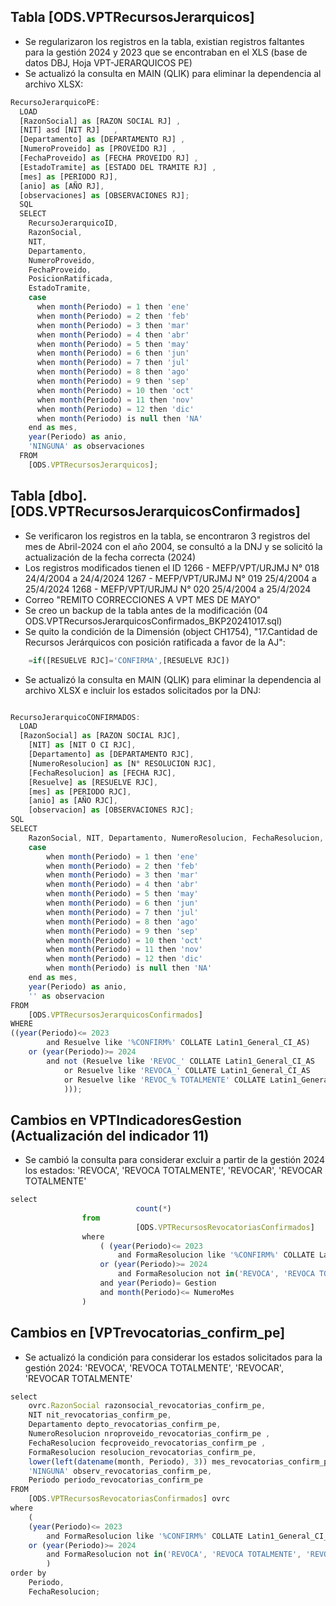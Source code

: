 ## Tabla [ODS.VPTRecursosJerarquicos] 
- Se regularizaron los registros en la tabla, existian registros faltantes para la gestión 2024 y 2023 que se encontraban en el XLS (base de datos DBJ, Hoja VPT-JERARQUICOS PE)
- Se actualizó la consulta en MAIN (QLIK) para eliminar la dependencia al archivo XLSX:

```javascript
RecursoJerarquicoPE:
  LOAD
  [RazonSocial] as [RAZON SOCIAL RJ] ,
  [NIT] asd [NIT RJ]   ,
  [Departamento] as [DEPARTAMENTO RJ] , 
  [NumeroProveido] as [PROVEÍDO RJ] , 
  [FechaProveido] as [FECHA PROVEIDO RJ] , 
  [EstadoTramite] as [ESTADO DEL TRAMITE RJ] ,
  [mes] as [PERIODO RJ],
  [anio] as [AÑO RJ],
  [observaciones] as [OBSERVACIONES RJ];
  SQL
  SELECT
    RecursoJerarquicoID,
    RazonSocial,
    NIT,
    Departamento,
    NumeroProveido,
    FechaProveido,
    PosicionRatificada,
    EstadoTramite,
    case
      when month(Periodo) = 1 then 'ene'
      when month(Periodo) = 2 then 'feb'
      when month(Periodo) = 3 then 'mar'
      when month(Periodo) = 4 then 'abr'
      when month(Periodo) = 5 then 'may'
      when month(Periodo) = 6 then 'jun'
      when month(Periodo) = 7 then 'jul'
      when month(Periodo) = 8 then 'ago'
      when month(Periodo) = 9 then 'sep'
      when month(Periodo) = 10 then 'oct'
      when month(Periodo) = 11 then 'nov'
      when month(Periodo) = 12 then 'dic'
      when month(Periodo) is null then 'NA'
    end as mes,
    year(Periodo) as anio,
    'NINGUNA' as observaciones
  FROM
    [ODS.VPTRecursosJerarquicos];
```

## Tabla [dbo].[ODS.VPTRecursosJerarquicosConfirmados]
- Se verificaron los registros en la tabla, se encontraron 3 registros del mes de Abril-2024 con el año 2004, se consultó a la DNJ y se solicitó la actualización de la fecha correcta (2024)
- Los registros modificados tienen el ID
			1266 - MEFP/VPT/URJMJ N° 018	24/4/2004 a 24/4/2024
			1267 - MEFP/VPT/URJMJ N° 019	25/4/2004 a 25/4/2024
			1268 - MEFP/VPT/URJMJ N° 020	25/4/2004 a 25/4/2024
- Correo "REMITO CORRECCIONES A VPT MES DE MAYO" 
- Se creo un backup de la tabla antes de la modificación (04 ODS.VPTRecursosJerarquicosConfirmados_BKP20241017.sql)
- Se quito la condición de la Dimensión (object CH1754), "17.Cantidad de Recursos Jerárquicos con posición ratificada a favor de la AJ":
```javascript
	=if([RESUELVE RJC]='CONFIRMA',[RESUELVE RJC])
```
	
- Se actualizó la consulta en MAIN (QLIK) para eliminar la dependencia al archivo XLSX e incluir los estados solicitados por la DNJ:
```javascript

RecursoJerarquicoCONFIRMADOS:
  LOAD
  [RazonSocial] as [RAZON SOCIAL RJC],
	[NIT] as [NIT O CI RJC],
	[Departamento] as [DEPARTAMENTO RJC],
	[NumeroResolucion] as [N° RESOLUCION RJC],
	[FechaResolucion] as [FECHA RJC],
	[Resuelve] as [RESUELVE RJC],
	[mes] as [PERIODO RJC],
	[anio] as [AÑO RJC],
	[observacion] as [OBSERVACIONES RJC];   
SQL
SELECT
	RazonSocial, NIT, Departamento, NumeroResolucion, FechaResolucion, Resuelve ,
	case
		when month(Periodo) = 1 then 'ene'
		when month(Periodo) = 2 then 'feb'
		when month(Periodo) = 3 then 'mar'
		when month(Periodo) = 4 then 'abr'
		when month(Periodo) = 5 then 'may'
		when month(Periodo) = 6 then 'jun'
		when month(Periodo) = 7 then 'jul'
		when month(Periodo) = 8 then 'ago'
		when month(Periodo) = 9 then 'sep'
		when month(Periodo) = 10 then 'oct'
		when month(Periodo) = 11 then 'nov'
		when month(Periodo) = 12 then 'dic'
		when month(Periodo) is null then 'NA'
	end as mes,
	year(Periodo) as anio,
	'' as observacion
FROM
	[ODS.VPTRecursosJerarquicosConfirmados]
WHERE
((year(Periodo)<= 2023
		and Resuelve like '%CONFIRM%' COLLATE Latin1_General_CI_AS)
	or (year(Periodo)>= 2024
		and not (Resuelve like 'REVOC_' COLLATE Latin1_General_CI_AS
			or Resuelve like 'REVOCA_' COLLATE Latin1_General_CI_AS
			or Resuelve like 'REVOC_% TOTALMENTE' COLLATE Latin1_General_CI_AS
			)));
```

## Cambios en VPTIndicadoresGestion (Actualización del indicador 11)
- Se cambió la consulta para considerar excluir a partir de la gestión 2024 los estados: 'REVOCA', 'REVOCA TOTALMENTE', 'REVOCAR', 'REVOCAR TOTALMENTE'
```javascript
select
							count(*)
				from
							[ODS.VPTRecursosRevocatoriasConfirmados]
				where
					( (year(Periodo)<= 2023
						and FormaResolucion like '%CONFIRM%' COLLATE Latin1_General_CI_AS)
					or (year(Periodo)>= 2024
						and FormaResolucion not in('REVOCA', 'REVOCA TOTALMENTE', 'REVOCAR', 'REVOCAR TOTALMENTE')) )
					and year(Periodo)= Gestion
					and month(Periodo)<= NumeroMes
				)
```

## Cambios en [VPTrevocatorias_confirm_pe] 
- Se actualizó la condición para considerar los estados solicitados para la gestión 2024: 'REVOCA', 'REVOCA TOTALMENTE', 'REVOCAR', 'REVOCAR TOTALMENTE'
```javascript
select
	ovrc.RazonSocial razonsocial_revocatorias_confirm_pe,
	NIT nit_revocatorias_confirm_pe,
	Departamento depto_revocatorias_confirm_pe,
	NumeroResolucion nroproveido_revocatorias_confirm_pe ,
	FechaResolucion fecproveido_revocatorias_confirm_pe ,
	FormaResolucion resolucion_revocatorias_confirm_pe,
	lower(left(datename(month, Periodo), 3)) mes_revocatorias_confirm_pe,
	'NINGUNA' observ_revocatorias_confirm_pe,
	Periodo periodo_revocatorias_confirm_pe
FROM
	[ODS.VPTRecursosRevocatoriasConfirmados] ovrc
where
	(
	(year(Periodo)<= 2023
		and FormaResolucion like '%CONFIRM%' COLLATE Latin1_General_CI_AS)
	or (year(Periodo)>= 2024
		and FormaResolucion not in('REVOCA', 'REVOCA TOTALMENTE', 'REVOCAR', 'REVOCAR TOTALMENTE'))
		)
order by
	Periodo,
	FechaResolucion;
```